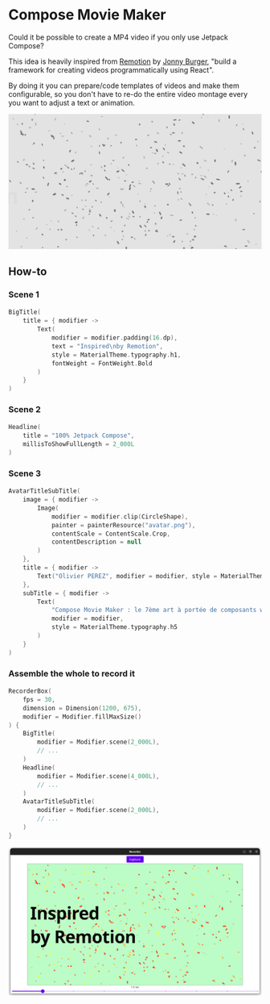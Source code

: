 # Compose Movie Maker

Could it be possible to create a MP4 video if you only use Jetpack Compose?

This idea is heavily inspired from [Remotion](https://github.com/remotion-dev/remotion)
by [Jonny Burger](https://github.com/JonnyBurger),
"build a framework for creating videos programmatically using React".

By doing it you can prepare/code templates of videos and make them configurable,
so you don't have to re-do the entire video montage every you want to adjust a text or animation. 

![Compose Movie Maker Example](art/example.gif)

## How-to

### Scene 1

```kotlin
BigTitle(
    title = { modifier ->
        Text(
            modifier = modifier.padding(16.dp),
            text = "Inspired\nby Remotion",
            style = MaterialTheme.typography.h1,
            fontWeight = FontWeight.Bold
        )
    }
)
```

### Scene 2

```kotlin
Headline(
    title = "100% Jetpack Compose",
    millisToShowFullLength = 2_000L
)
```

### Scene 3

```kotlin
AvatarTitleSubTitle(
    image = { modifier ->
        Image(
            modifier = modifier.clip(CircleShape),
            painter = painterResource("avatar.png"),
            contentScale = ContentScale.Crop,
            contentDescription = null
        )
    },
    title = { modifier ->
        Text("Olivier PEREZ", modifier = modifier, style = MaterialTheme.typography.h3)
    },
    subTitle = { modifier ->
        Text(
            "Compose Movie Maker : le 7ème art à portée de composants web et d'API \uD83C\uDFAC ",
            modifier = modifier,
            style = MaterialTheme.typography.h5
        )
    }
)
```

### Assemble the whole to record it

```kotlin
RecorderBox(
    fps = 30,
    dimension = Dimension(1200, 675),
    modifier = Modifier.fillMaxSize()
) {
    BigTitle(
        modifier = Modifier.scene(2_000L),
        // ...
    )
    Headline(
        modifier = Modifier.scene(4_000L),
        // ...
    )
    AvatarTitleSubTitle(
        modifier = Modifier.scene(2_000L),
        // ...
    )
}
```

![UI Example](art/example-ui.png)

